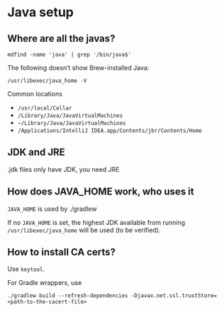 # Java setup

## Where are all the javas?

```
mdfind -name 'java' | grep '/bin/java$'
```

The following doesn’t show Brew-installed Java:

```
/usr/libexec/java_home -V
```

Common locations
* `/usr/local/Cellar`
* `/Library/Java/JavaVirtualMachines`
* `~/Library/Java/JavaVirtualMachines`
* `/Applications/IntelliJ IDEA.app/Contents/jbr/Contents/Home`

## JDK and JRE
.jdk files only have JDK, you need JRE

## How does JAVA_HOME work, who uses it

`JAVA_HOME` is used by ./gradlew

If no `JAVA_HOME` is set, the highest JDK available from running `/usr/libexec/java_home` will be used (to be verified).

## How to install CA certs?

Use `keytool`.

For Gradle wrappers, use

```
./gradlew build --refresh-dependencies -Djavax.net.ssl.trustStore=<path-to-the-cacert-file>
```
